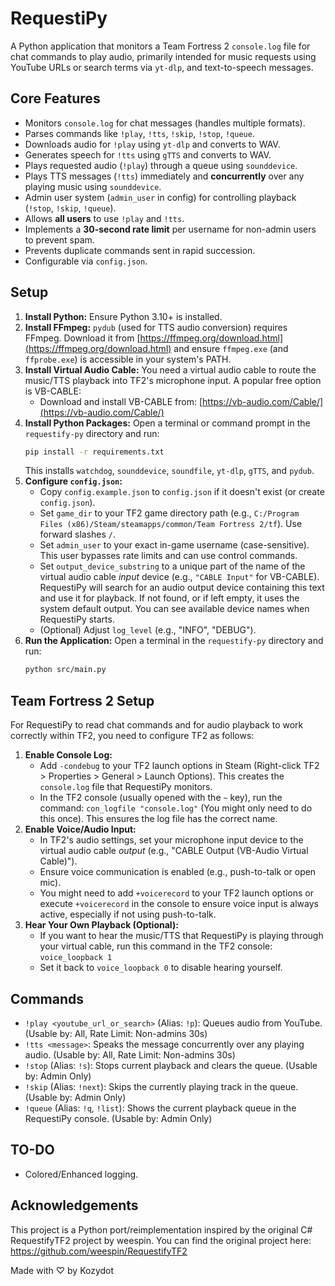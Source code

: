# RequestiPy

A Python application that monitors a Team Fortress 2 `console.log` file for chat commands to play audio, primarily intended for music requests using YouTube URLs or search terms via `yt-dlp`, and text-to-speech messages.

## Core Features

*   Monitors `console.log` for chat messages (handles multiple formats).
*   Parses commands like `!play`, `!tts`, `!skip`, `!stop`, `!queue`.
*   Downloads audio for `!play` using `yt-dlp` and converts to WAV.
*   Generates speech for `!tts` using `gTTS` and converts to WAV.
*   Plays requested audio (`!play`) through a queue using `sounddevice`.
*   Plays TTS messages (`!tts`) immediately and **concurrently** over any playing music using `sounddevice`.
*   Admin user system (`admin_user` in config) for controlling playback (`!stop`, `!skip`, `!queue`).
*   Allows **all users** to use `!play` and `!tts`.
*   Implements a **30-second rate limit** per username for non-admin users to prevent spam.
*   Prevents duplicate commands sent in rapid succession.
*   Configurable via `config.json`.

## Setup

1.  **Install Python:** Ensure Python 3.10+ is installed.
2.  **Install FFmpeg:** `pydub` (used for TTS audio conversion) requires FFmpeg. Download it from [https://ffmpeg.org/download.html](https://ffmpeg.org/download.html) and ensure `ffmpeg.exe` (and `ffprobe.exe`) is accessible in your system's PATH.
3.  **Install Virtual Audio Cable:** You need a virtual audio cable to route the music/TTS playback into TF2's microphone input. A popular free option is VB-CABLE:
    *   Download and install VB-CABLE from: [https://vb-audio.com/Cable/](https://vb-audio.com/Cable/)
4.  **Install Python Packages:** Open a terminal or command prompt in the `requestify-py` directory and run:
    ```bash
    pip install -r requirements.txt
    ```
    This installs `watchdog`, `sounddevice`, `soundfile`, `yt-dlp`, `gTTS`, and `pydub`.
5.  **Configure `config.json`:**
    *   Copy `config.example.json` to `config.json` if it doesn't exist (or create `config.json`).
    *   Set `game_dir` to your TF2 game directory path (e.g., `C:/Program Files (x86)/Steam/steamapps/common/Team Fortress 2/tf`). Use forward slashes `/`.
    *   Set `admin_user` to your exact in-game username (case-sensitive). This user bypasses rate limits and can use control commands.
    *   Set `output_device_substring` to a unique part of the name of the virtual audio cable *input* device (e.g., `"CABLE Input"` for VB-CABLE). RequestiPy will search for an audio output device containing this text and use it for playback. If not found, or if left empty, it uses the system default output. You can see available device names when RequestiPy starts.
    *   (Optional) Adjust `log_level` (e.g., "INFO", "DEBUG").
6.  **Run the Application:** Open a terminal in the `requestify-py` directory and run:
    ```bash
    python src/main.py
    ```

## Team Fortress 2 Setup

For RequestiPy to read chat commands and for audio playback to work correctly within TF2, you need to configure TF2 as follows:

1.  **Enable Console Log:**
    *   Add `-condebug` to your TF2 launch options in Steam (Right-click TF2 > Properties > General > Launch Options). This creates the `console.log` file that RequestiPy monitors.
    *   In the TF2 console (usually opened with the `~` key), run the command: `con_logfile "console.log"` (You might only need to do this once). This ensures the log file has the correct name.
2.  **Enable Voice/Audio Input:**
    *   In TF2's audio settings, set your microphone input device to the virtual audio cable *output* (e.g., "CABLE Output (VB-Audio Virtual Cable)").
    *   Ensure voice communication is enabled (e.g., push-to-talk or open mic).
    *   You might need to add `+voicerecord` to your TF2 launch options or execute `+voicerecord` in the console to ensure voice input is always active, especially if not using push-to-talk.
3.  **Hear Your Own Playback (Optional):**
    *   If you want to hear the music/TTS that RequestiPy is playing through your virtual cable, run this command in the TF2 console: `voice_loopback 1`
    *   Set it back to `voice_loopback 0` to disable hearing yourself.

## Commands

*   `!play <youtube_url_or_search>` (Alias: `!p`): Queues audio from YouTube. (Usable by: All, Rate Limit: Non-admins 30s)
*   `!tts <message>`: Speaks the message concurrently over any playing audio. (Usable by: All, Rate Limit: Non-admins 30s)
*   `!stop` (Alias: `!s`): Stops current playback and clears the queue. (Usable by: Admin Only)
*   `!skip` (Alias: `!next`): Skips the currently playing track in the queue. (Usable by: Admin Only)
*   `!queue` (Alias: `!q`, `!list`): Shows the current playback queue in the RequestiPy console. (Usable by: Admin Only)

## TO-DO
*   Colored/Enhanced logging.

## Acknowledgements

This project is a Python port/reimplementation inspired by the original C# RequestifyTF2 project by weespin. You can find the original project here: https://github.com/weespin/RequestifyTF2

Made with ♡ by Kozydot
